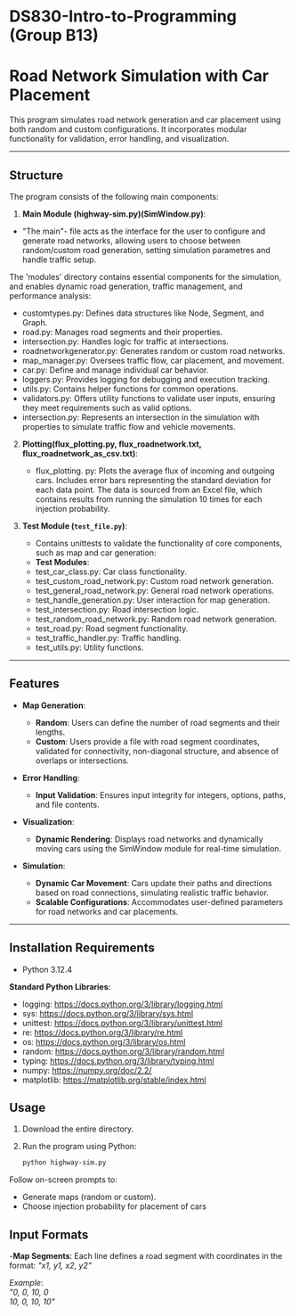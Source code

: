 # DS830-Intro-to-Programming (Group B13)
# Road Network Simulation with Car Placement

This program simulates road network generation and car placement using both random and custom configurations. It incorporates modular functionality for validation, error handling, and visualization.

---

## Structure

The program consists of the following main components:

1. **Main Module (highway-sim.py)(SimWindow.py)**:
- "The main"- file acts as the interface for the user to configure and generate road networks, allowing users to choose 
  between random/custom road generation, setting simulation parametres and handle traffic setup.
  
The 'modules' directory contains essential components for the simulation, and enables dynamic road generation, traffic management, and performance analysis:

 -   customtypes.py: Defines data structures like Node, Segment, and Graph.
 -   road.py: Manages road segments and their properties.
 -   intersection.py: Handles logic for traffic at intersections.
 -   roadnetworkgenerator.py: Generates random or custom road networks.
 -   map_manager.py: Oversees traffic flow, car placement, and movement.
 -   car.py: Define and manage individual car behavior.
 -   loggers.py: Provides logging for debugging and execution tracking.
 -   utils.py: Contains helper functions for common operations.
 -   validators.py: Offers utility functions to validate user inputs, ensuring they meet 
     requirements such as valid options.
 -   intersection.py: Represents an intersection in the simulation with properties to 
     simulate traffic flow and vehicle movements.
 
2. **Plotting(flux_plotting.py, flux_roadnetwork.txt, flux_roadnetwork_as_csv.txt)**:
   - flux_plotting. py: Plots the average flux of incoming and outgoing cars. Includes 
     error bars representing the standard deviation 
     for each data point. The data is sourced from an Excel file, which contains results 
     from running the simulation 10 times for each injection probability. 
     
3. **Test Module (`test_file.py`)**:
   - Contains unittests to validate the functionality of core components, such as map and car generation:
   - **Test Modules**:
   - test_car_class.py: Car class functionality.
   - test_custom_road_network.py: Custom road network generation.
   - test_general_road_network.py: General road network operations.
   - test_handle_generation.py: User interaction for map generation.
   - test_intersection.py: Road intersection logic.
   - test_random_road_network.py: Random road network generation.
   - test_road.py: Road segment functionality.
   - test_traffic_handler.py: Traffic handling.
   - test_utils.py: Utility functions.
---

## Features

- **Map Generation**:
  - **Random**: Users can define the number of road segments and their lengths.
  - **Custom**: Users provide a file with road segment coordinates, validated for connectivity, non-diagonal structure, and absence of 
      overlaps or intersections.
    
- **Error Handling**:
  - **Input Validation**: Ensures input integrity for integers, options, paths, and file contents.
    
- **Visualization**:
  - **Dynamic Rendering**: Displays road networks and dynamically moving cars using the SimWindow module for real-time simulation.

- **Simulation**:
   - **Dynamic Car Movement**: Cars update their paths and directions based on road connections, simulating realistic traffic behavior.
   - **Scalable Configurations**: Accommodates user-defined parameters for road networks and car placements.

---

## Installation Requirements

- Python 3.12.4
  
**Standard Python Libraries**: 
- logging: https://docs.python.org/3/library/logging.html
- sys: https://docs.python.org/3/library/sys.html
- unittest: https://docs.python.org/3/library/unittest.html
- re: https://docs.python.org/3/library/re.html
- os: https://docs.python.org/3/library/os.html
- random: https://docs.python.org/3/library/random.html
- typing: https://docs.python.org/3/library/typing.html
- numpy: https://numpy.org/doc/2.2/
- matplotlib: https://matplotlib.org/stable/index.html


## Usage

1. Download the entire directory.

2. Run the program using Python:
   ```bash
   python highway-sim.py

Follow on-screen prompts to:

- Generate maps (random or custom).
- Choose injection probability for placement of cars

## Input Formats

-**Map Segments**: Each line defines a road segment with coordinates in the format:
_"x1, y1, x2, y2"_

_Example_:\
_"0, 0, 10, 0\
10, 0, 10, 10"_
